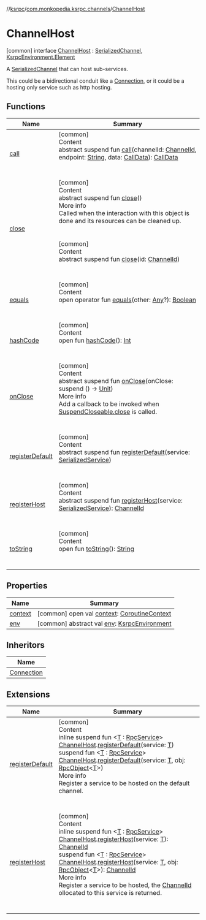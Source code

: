 //[ksrpc](../../index.md)/[com.monkopedia.ksrpc.channels](../index.md)/[ChannelHost](index.md)



# ChannelHost  
 [common] interface [ChannelHost](index.md) : [SerializedChannel](../-serialized-channel/index.md), [KsrpcEnvironment.Element](../../com.monkopedia.ksrpc/-ksrpc-environment/-element/index.md)

A [SerializedChannel](../-serialized-channel/index.md) that can host sub-services.



This could be a bidirectional conduit like a [Connection](../-connection/index.md), or it could be a hosting only service such as http hosting.

   


## Functions  
  
|  Name|  Summary| 
|---|---|
| <a name="com.monkopedia.ksrpc.channels/SerializedChannel/call/#com.monkopedia.ksrpc.channels.ChannelId#kotlin.String#com.monkopedia.ksrpc.channels.CallData/PointingToDeclaration/"></a>[call](../-serialized-channel/call.md)| <a name="com.monkopedia.ksrpc.channels/SerializedChannel/call/#com.monkopedia.ksrpc.channels.ChannelId#kotlin.String#com.monkopedia.ksrpc.channels.CallData/PointingToDeclaration/"></a>[common]  <br>Content  <br>abstract suspend fun [call](../-serialized-channel/call.md)(channelId: [ChannelId](../-channel-id/index.md), endpoint: [String](https://kotlinlang.org/api/latest/jvm/stdlib/kotlin/-string/index.html), data: [CallData](../-call-data/index.md)): [CallData](../-call-data/index.md)  <br><br><br>
| <a name="com.monkopedia.ksrpc/SuspendCloseable/close/#/PointingToDeclaration/"></a>[close](../../com.monkopedia.ksrpc/-suspend-closeable/close.md)| <a name="com.monkopedia.ksrpc/SuspendCloseable/close/#/PointingToDeclaration/"></a>[common]  <br>Content  <br>abstract suspend fun [close](../../com.monkopedia.ksrpc/-suspend-closeable/close.md)()  <br>More info  <br>Called when the interaction with this object is done and its resources can be cleaned up.  <br><br><br>[common]  <br>Content  <br>abstract suspend fun [close](../-serialized-channel/close.md)(id: [ChannelId](../-channel-id/index.md))  <br><br><br>
| <a name="kotlin/Any/equals/#kotlin.Any?/PointingToDeclaration/"></a>[equals](../-call-data/-companion/index.md#%5Bkotlin%2FAny%2Fequals%2F%23kotlin.Any%3F%2FPointingToDeclaration%2F%5D%2FFunctions%2F-909481617)| <a name="kotlin/Any/equals/#kotlin.Any?/PointingToDeclaration/"></a>[common]  <br>Content  <br>open operator fun [equals](../-call-data/-companion/index.md#%5Bkotlin%2FAny%2Fequals%2F%23kotlin.Any%3F%2FPointingToDeclaration%2F%5D%2FFunctions%2F-909481617)(other: [Any](https://kotlinlang.org/api/latest/jvm/stdlib/kotlin/-any/index.html)?): [Boolean](https://kotlinlang.org/api/latest/jvm/stdlib/kotlin/-boolean/index.html)  <br><br><br>
| <a name="kotlin/Any/hashCode/#/PointingToDeclaration/"></a>[hashCode](../-call-data/-companion/index.md#%5Bkotlin%2FAny%2FhashCode%2F%23%2FPointingToDeclaration%2F%5D%2FFunctions%2F-909481617)| <a name="kotlin/Any/hashCode/#/PointingToDeclaration/"></a>[common]  <br>Content  <br>open fun [hashCode](../-call-data/-companion/index.md#%5Bkotlin%2FAny%2FhashCode%2F%23%2FPointingToDeclaration%2F%5D%2FFunctions%2F-909481617)(): [Int](https://kotlinlang.org/api/latest/jvm/stdlib/kotlin/-int/index.html)  <br><br><br>
| <a name="com.monkopedia.ksrpc/SuspendCloseableObservable/onClose/#kotlin.coroutines.SuspendFunction0[kotlin.Unit]/PointingToDeclaration/"></a>[onClose](../../com.monkopedia.ksrpc/-suspend-closeable-observable/on-close.md)| <a name="com.monkopedia.ksrpc/SuspendCloseableObservable/onClose/#kotlin.coroutines.SuspendFunction0[kotlin.Unit]/PointingToDeclaration/"></a>[common]  <br>Content  <br>abstract suspend fun [onClose](../../com.monkopedia.ksrpc/-suspend-closeable-observable/on-close.md)(onClose: suspend () -> [Unit](https://kotlinlang.org/api/latest/jvm/stdlib/kotlin/-unit/index.html))  <br>More info  <br>Add a callback to be invoked when [SuspendCloseable.close](../../com.monkopedia.ksrpc/-suspend-closeable/close.md) is called.  <br><br><br>
| <a name="com.monkopedia.ksrpc.channels/ChannelHost/registerDefault/#com.monkopedia.ksrpc.channels.SerializedService/PointingToDeclaration/"></a>[registerDefault](register-default.md)| <a name="com.monkopedia.ksrpc.channels/ChannelHost/registerDefault/#com.monkopedia.ksrpc.channels.SerializedService/PointingToDeclaration/"></a>[common]  <br>Content  <br>abstract suspend fun [registerDefault](register-default.md)(service: [SerializedService](../-serialized-service/index.md))  <br><br><br>
| <a name="com.monkopedia.ksrpc.channels/ChannelHost/registerHost/#com.monkopedia.ksrpc.channels.SerializedService/PointingToDeclaration/"></a>[registerHost](register-host.md)| <a name="com.monkopedia.ksrpc.channels/ChannelHost/registerHost/#com.monkopedia.ksrpc.channels.SerializedService/PointingToDeclaration/"></a>[common]  <br>Content  <br>abstract suspend fun [registerHost](register-host.md)(service: [SerializedService](../-serialized-service/index.md)): [ChannelId](../-channel-id/index.md)  <br><br><br>
| <a name="kotlin/Any/toString/#/PointingToDeclaration/"></a>[toString](../-call-data/-companion/index.md#%5Bkotlin%2FAny%2FtoString%2F%23%2FPointingToDeclaration%2F%5D%2FFunctions%2F-909481617)| <a name="kotlin/Any/toString/#/PointingToDeclaration/"></a>[common]  <br>Content  <br>open fun [toString](../-call-data/-companion/index.md#%5Bkotlin%2FAny%2FtoString%2F%23%2FPointingToDeclaration%2F%5D%2FFunctions%2F-909481617)(): [String](https://kotlinlang.org/api/latest/jvm/stdlib/kotlin/-string/index.html)  <br><br><br>


## Properties  
  
|  Name|  Summary| 
|---|---|
| <a name="com.monkopedia.ksrpc.channels/ChannelHost/context/#/PointingToDeclaration/"></a>[context](context.md)| <a name="com.monkopedia.ksrpc.channels/ChannelHost/context/#/PointingToDeclaration/"></a> [common] open val [context](context.md): [CoroutineContext](https://kotlinlang.org/api/latest/jvm/stdlib/kotlin.coroutines/-coroutine-context/index.html)   <br>
| <a name="com.monkopedia.ksrpc.channels/ChannelHost/env/#/PointingToDeclaration/"></a>[env](env.md)| <a name="com.monkopedia.ksrpc.channels/ChannelHost/env/#/PointingToDeclaration/"></a> [common] abstract val [env](env.md): [KsrpcEnvironment](../../com.monkopedia.ksrpc/-ksrpc-environment/index.md)   <br>


## Inheritors  
  
|  Name| 
|---|
| <a name="com.monkopedia.ksrpc.channels/Connection///PointingToDeclaration/"></a>[Connection](../-connection/index.md)


## Extensions  
  
|  Name|  Summary| 
|---|---|
| <a name="com.monkopedia.ksrpc.channels//registerDefault/com.monkopedia.ksrpc.channels.ChannelHost#TypeParam(bounds=[com.monkopedia.ksrpc.RpcService])/PointingToDeclaration/"></a>[registerDefault](../register-default.md)| <a name="com.monkopedia.ksrpc.channels//registerDefault/com.monkopedia.ksrpc.channels.ChannelHost#TypeParam(bounds=[com.monkopedia.ksrpc.RpcService])/PointingToDeclaration/"></a>[common]  <br>Content  <br>inline suspend fun <[T](../register-default.md) : [RpcService](../../com.monkopedia.ksrpc/-rpc-service/index.md)> [ChannelHost](index.md).[registerDefault](../register-default.md)(service: [T](../register-default.md))  <br>suspend fun <[T](../register-default.md) : [RpcService](../../com.monkopedia.ksrpc/-rpc-service/index.md)> [ChannelHost](index.md).[registerDefault](../register-default.md)(service: [T](../register-default.md), obj: [RpcObject](../../com.monkopedia.ksrpc/-rpc-object/index.md)<[T](../register-default.md)>)  <br>More info  <br>Register a service to be hosted on the default channel.  <br><br><br>
| <a name="com.monkopedia.ksrpc.channels//registerHost/com.monkopedia.ksrpc.channels.ChannelHost#TypeParam(bounds=[com.monkopedia.ksrpc.RpcService])/PointingToDeclaration/"></a>[registerHost](../register-host.md)| <a name="com.monkopedia.ksrpc.channels//registerHost/com.monkopedia.ksrpc.channels.ChannelHost#TypeParam(bounds=[com.monkopedia.ksrpc.RpcService])/PointingToDeclaration/"></a>[common]  <br>Content  <br>inline suspend fun <[T](../register-host.md) : [RpcService](../../com.monkopedia.ksrpc/-rpc-service/index.md)> [ChannelHost](index.md).[registerHost](../register-host.md)(service: [T](../register-host.md)): [ChannelId](../-channel-id/index.md)  <br>suspend fun <[T](../register-host.md) : [RpcService](../../com.monkopedia.ksrpc/-rpc-service/index.md)> [ChannelHost](index.md).[registerHost](../register-host.md)(service: [T](../register-host.md), obj: [RpcObject](../../com.monkopedia.ksrpc/-rpc-object/index.md)<[T](../register-host.md)>): [ChannelId](../-channel-id/index.md)  <br>More info  <br>Register a service to be hosted, the [ChannelId](../-channel-id/index.md) ollocated to this service is returned.  <br><br><br>

